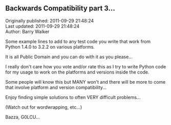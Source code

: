## Backwards Compatibility part 3...  
Originally published: 2011-09-29 21:48:24  
Last updated: 2011-09-29 21:48:24  
Author: Barry Walker  
  

Some example lines to add to any test code you write that work from Python 1.4.0 to 3.2.2 on various platforms.

It is all Public Domain and you can do with it as you please...

I really don't care how you vote and/or rate this as I try to write Python code for my usage to work on the platforms and versions inside the code.

Some people will know this but MANY won't and there will be more to come that involve platform and version compatibility...

Enjoy finding simple solutions to often VERY difficult problems...

(Watch out for wordwrapping, etc...)

Bazza, G0LCU...
